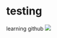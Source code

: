 # testing
learning github
<img src="https://github.com/ssrajputtheboss/testing/edit/main/demo.gif">
